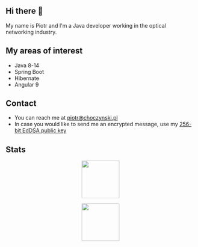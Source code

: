 ## Hi there 👋
My name is Piotr and I'm a Java developer working in the optical networking industry.


## My areas of interest
- Java 8-14
- Spring Boot
- Hibernate
- Angular 9


## Contact
- You can reach me at piotr@choczynski.pl
- In case you would like to send me an encrypted message, use my [256-bit EdDSA public key](./public_key.asc)


## Stats

<p align="center">
  <img align="center" src="https://github-readme-stats.vercel.app/api?username=pChocz&count_private=true&show_icons=true&hide=contribs" style="height: 100px" />
</p>
<p align="center">
  <img align="center" src="https://github-readme-stats.vercel.app/api/top-langs/?username=pChocz&layout=compact&langs_count=6" style="height: 100px" />
</p>

<!--
**pChocz/pChocz** is a ✨ _special_ ✨ repository because its `README.md` (this file) appears on your GitHub profile.

Here are some ideas to get you started:

- 🔭 I’m currently working on ...
- 🌱 I’m currently learning ...
- 👯 I’m looking to collaborate on ...
- 🤔 I’m looking for help with ...
- 💬 Ask me about ...
- 📫 How to reach me: ...
- 😄 Pronouns: ...
- ⚡ Fun fact: ...
-->
